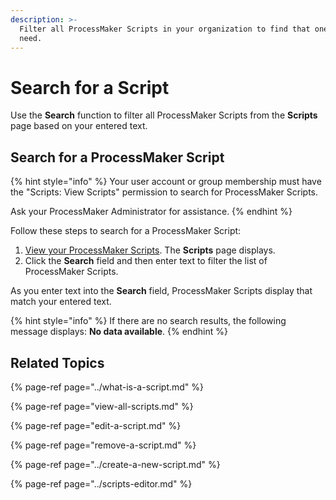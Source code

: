 ```yaml
---
description: >-
  Filter all ProcessMaker Scripts in your organization to find that one you
  need.
---
```


# Search for a Script

Use the **Search** function to filter all ProcessMaker Scripts from the **Scripts** page based on your entered text.

## Search for a ProcessMaker Script

{% hint style="info" %}
Your user account or group membership must have the "Scripts: View Scripts" permission to search for ProcessMaker Scripts.

Ask your ProcessMaker Administrator for assistance.
{% endhint %}

Follow these steps to search for a ProcessMaker Script:

1. [View your ProcessMaker Scripts](view-all-scripts.md). The **Scripts** page displays.
2. Click the **Search** field and then enter text to filter the list of ProcessMaker Scripts.

As you enter text into the **Search** field, ProcessMaker Scripts display that match your entered text.

{% hint style="info" %}
If there are no search results, the following message displays: **No data available**.
{% endhint %}

## Related Topics

{% page-ref page="../what-is-a-script.md" %}

{% page-ref page="view-all-scripts.md" %}

{% page-ref page="edit-a-script.md" %}

{% page-ref page="remove-a-script.md" %}

{% page-ref page="../create-a-new-script.md" %}

{% page-ref page="../scripts-editor.md" %}

